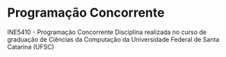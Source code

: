 # Programação Concorrente
INE5410 - Programação Concorrente
Disciplina realizada no curso de graduação de Ciências da Computação da Universidade Federal de Santa Catarina (UFSC)
